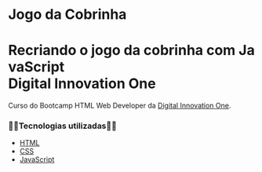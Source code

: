 

<h1>Jogo da Cobrinha </h1>

<h1>Recriando o jogo da cobrinha com JavaScript<br>Digital Innovation One</h1>

Curso do Bootcamp HTML Web Developer da [Digital Innovation One](https://digitalinnovation.one/).


<h3>👩‍💻Tecnologias utilizadas👩‍💻</h3>

- [HTML](https://www.w3schools.com/html/)
- [CSS](https://developer.mozilla.org/pt-BR/docs/Web/CSS)
- [JavaScript](https://developer.mozilla.org/en-US/docs/Web/JavaScript)<br>

<!--Bottom session-->


